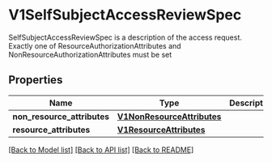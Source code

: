 # V1SelfSubjectAccessReviewSpec

SelfSubjectAccessReviewSpec is a description of the access request.  Exactly one of ResourceAuthorizationAttributes and NonResourceAuthorizationAttributes must be set

## Properties
Name | Type | Description | Notes
------------ | ------------- | ------------- | -------------
**non_resource_attributes** | [**V1NonResourceAttributes**](V1NonResourceAttributes.md) |  | [optional] 
**resource_attributes** | [**V1ResourceAttributes**](V1ResourceAttributes.md) |  | [optional] 

[[Back to Model list]](../README.md#documentation-for-models) [[Back to API list]](../README.md#documentation-for-api-endpoints) [[Back to README]](../README.md)


